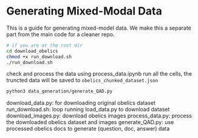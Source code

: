 # Generating Mixed-Modal Data
This is a guide for generating mixed-model data. We make this a separate part from the main code for a cleaner repo. 


```bash
# if you are at the root dir
cd download_obelics
chmod +x run_download.sh
./run_download.sh
```

check and process the data using process_data.ipynb
run all the cells, the truncted data will be saved to `obelics_chunked_dataset.json`

```bash
python3 data_generation/generate_QAD.py
```
download_data.py: for downloading original obelics dataset
run_download.sh: loop running load_data.py to download dataset
download_images.py: download obelics images
process_data.py: process the downloaded obelics dataset and images
generate_QAD.py: use processed obelics docs to generate (question, doc, answer) data



